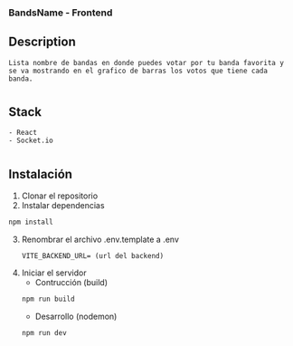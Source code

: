 ### BandsName - Frontend

## Description
    Lista nombre de bandas en donde puedes votar por tu banda favorita y se va mostrando en el grafico de barras los votos que tiene cada banda.

#

## Stack
    - React
    - Socket.io

#

## Instalación

1. Clonar el repositorio
2. Instalar dependencias
```bash
npm install
```
3. Renombrar el archivo .env.template a .env
    ```
    VITE_BACKEND_URL= (url del backend)
    ```
4. Iniciar el servidor
    - Contrucción (build)
    ```bash
    npm run build
    ```
    - Desarrollo (nodemon)
    ```bash
    npm run dev
    ```
